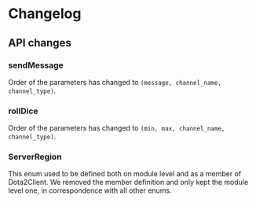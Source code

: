 # Changelog

## API changes
### sendMessage
Order of the parameters has changed to `(message, channel_name, channel_type)`.

### rollDice
Order of the parameters has changed to `(min, max, channel_name, channel_type)`.

### ServerRegion
This enum used to be defined both on module level and as a member of Dota2Client.
We removed the member definition and only kept the module level one, 
in correspondence with all other enums.